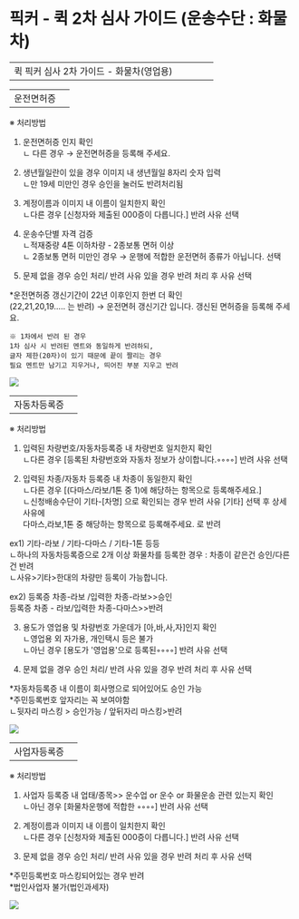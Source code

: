 # 픽커 - 퀵 2차 심사 가이드 (운송수단 : 화물차)

|  |  |  |  |  |
| --- | --- | --- | --- | --- |
| 퀵 픽커 심사 2차 가이드 - 화물차(영업용) | | | | |

|  |  |
| --- | --- |
| 운전면허증 | |

※ 처리방법

1. 운전면허증 인지 확인  
ㄴ 다른 경우 → 운전면허증을 등록해 주세요.

2. 생년월일란이 있을 경우 이미지 내 생년월일 8자리 숫자 입력  
ㄴ만 19세 미만인 경우 승인을 눌러도 반려처리됨

3. 계정이름과 이미지 내 이름이 일치한지 확인  
ㄴ다른 경우 [신청자와 제출된 000증이 다릅니다.] 반려 사유 선택

4. 운송수단별 자격 검증  
ㄴ적재중량 4톤 이하차량 - 2종보통 면허 이상  
ㄴ 2종보통 면허 미만인 경우 → 운행에 적합한 운전면허 종류가 아닙니다. 선택

5. 문제 없을 경우 승인 처리/ 반려 사유 있을 경우 반려 처리 후 사유 선택

\*운전면허증 갱신기간이 22년 이후인지 한번 더 확인  
(22,21,20,19….. 는 반려) → 운전면허 갱신기간 입니다. 갱신된 면허증을 등록해 주세요.

```
※ 1차에서 반려 된 경우   
1차 심사 시 반려된 멘트와 동일하게 반려하되,  
글자 제한(20자)이 있기 때문에 끝이 짤리는 경우   
필요 멘트만 남기고 지우거나, 띄어진 부분 지우고 반려
```

![](https://kakaomobilitysupport.zendesk.com/hc/article_attachments/32275601696409)

|  |  |
| --- | --- |
| 자동차등록증 | |

※ 처리방법

1. 입력된 차량번호/자동차등록증 내 차량번호 일치한지 확인  
ㄴ다른 경우 [등록된 차량번호와 자동차 정보가 상이합니다.◦◦◦◦] 반려 사유 선택

2. 입력된 차종/자동차 등록증 내 차종이 동일한지 확인  
ㄴ다른 경우 [(다마스/라보/1톤 중 1)에 해당하는 항목으로 등록해주세요.]  
ㄴ신청배송수단이 기타-[차명] 으로 확인되는 경우 반려 사유 [기타] 선택 후 상세 사유에  
다마스,라보,1톤 중 해당하는 항목으로 등록해주세요. 로 반려

ex1) 기타-라보 / 기타-다마스 / 기타-1톤 등등  
ㄴ하나의 자동차등록증으로 2개 이상 화물차를 등록한 경우 : 차종이 같은건 승인/다른건 반려  
ㄴ사유>기타>한대의 차량만 등록이 가능합니다.

ex2) 등록증 차종-라보 /입력한 차종-라보>>승인  
등록증 차종 - 라보/입력한 차종-다마스>>반려

3. 용도가 영업용 및 차량번호 가운데가 [아,바,사,자]인지 확인  
ㄴ영업용 외 자가용, 개인택시 등은 불가  
ㄴ아닌 경우 [용도가 '영업용'으로 등록된◦◦◦◦] 반려 사유 선택

4. 문제 없을 경우 승인 처리/ 반려 사유 있을 경우 반려 처리 후 사유 선택

\*자동차등록증 내 이름이 회사명으로 되어있어도 승인 가능  
\*주민등록번호 앞자리는 꼭 보여야함  
ㄴ뒷자리 마스킹 > 승인가능 / 앞뒤자리 마스킹>반려

![](https://kakaomobilitysupport.zendesk.com/hc/article_attachments/32275610722329)

|  |  |
| --- | --- |
| 사업자등록증 | |

※ 처리방법

1. 사업자 등록증 내 업태/종목>> 운수업 or 운수 or 화물운송 관련 있는지 확인  
ㄴ아닌 경우 [화물차운행에 적합한 ◦◦◦◦] 반려 사유 선택

2. 계정이름과 이미지 내 이름이 일치한지 확인  
ㄴ다른 경우 [신청자와 제출된 000증이 다릅니다.] 반려 사유 선택

3. 문제 없을 경우 승인 처리/ 반려 사유 있을 경우 반려 처리 후 사유 선택

\*주민등록번호 마스킹되어있는 경우 반려  
\*법인사업자 불가(법인과세자)

![](https://kakaomobilitysupport.zendesk.com/hc/article_attachments/32275669241753)